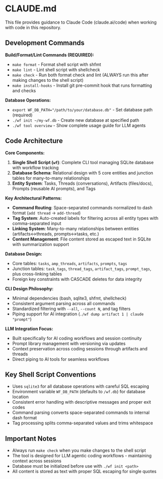 # CLAUDE.md

This file provides guidance to Claude Code (claude.ai/code) when working with code in this repository.

## Development Commands

**Build/Format/Lint Commands (REQUIRED):**
- `make format` - Format shell script with shfmt
- `make lint` - Lint shell script with shellcheck  
- `make check` - Run both format check and lint (ALWAYS run this after making changes to the shell script)
- `make install-hooks` - Install git pre-commit hook that runs formatting and checks

**Database Operations:**
- `export WF_DB_PATH="/path/to/your/database.db"` - Set database path (required)
- `./wf init ~/my-wf.db` - Create new database at specified path
- `./wf tool overview` - Show complete usage guide for LLM agents

## Code Architecture

**Core Components:**
1. **Single Shell Script (`wf`)**: Complete CLI tool managing SQLite database with workflow tracking
2. **Database Schema**: Relational design with 5 core entities and junction tables for many-to-many relationships
3. **Entity System**: Tasks, Threads (conversations), Artifacts (files/docs), Prompts (reusable AI prompts), and Tags

**Key Architectural Patterns:**
- **Command Routing**: Space-separated commands normalized to dash format (`add thread` → `add-thread`)
- **Tag System**: Auto-created labels for filtering across all entity types with comma-separated input
- **Linking System**: Many-to-many relationships between entities (artifacts↔threads, prompts↔tasks, etc.)
- **Content Management**: File content stored as escaped text in SQLite with summarization support

**Database Design:**
- Core tables: `tasks`, `amp_threads`, `artifacts`, `prompts`, `tags`  
- Junction tables: `task_tags`, `thread_tags`, `artifact_tags`, `prompt_tags`, plus cross-linking tables
- Foreign key constraints with CASCADE deletes for data integrity

**CLI Design Philosophy:**
- Minimal dependencies (bash, sqlite3, shfmt, shellcheck)
- Consistent argument parsing across all commands
- Standardized filtering with `--all`, `--count N`, and tag filters
- Piping support for AI integration (`./wf dump artifact 1 | claude "prompt"`)

**LLM Integration Focus:**
- Built specifically for AI coding workflows and session continuity
- Prompt library management with versioning via updates
- Context preservation across coding sessions through artifacts and threads
- Direct piping to AI tools for seamless workflows

## Key Shell Script Conventions

- Uses `sqlite3` for all database operations with careful SQL escaping
- Environment variable `WF_DB_PATH` (defaults to `/wf.db`) for database location
- Consistent error handling with descriptive messages and proper exit codes
- Command parsing converts space-separated commands to internal dash format
- Tag processing splits comma-separated values and trims whitespace

## Important Notes

- Always run `make check` when you make changes to the shell script
- The tool is designed for LLM agentic coding workflows - maintaining context across sessions
- Database must be initialized before use with `./wf init <path>`
- All content is stored as text with proper SQL escaping for single quotes